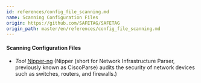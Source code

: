 ```yaml
---
id: references/config_file_scanning.md
name: Scanning Configuration Files
origin: https://github.com/SAFETAG/SAFETAG
origin_path: master/en/references/config_file_scanning.md
---
```


#### Scanning Configuration Files

  * *Tool* [Nipper-ng](http://tools.kali.org/reporting-tools/nipper-ng) (Nipper (short for Network Infrastructure Parser, previously known as CiscoParse) audits the security of network devices such as switches, routers, and firewalls.)

